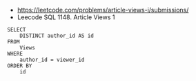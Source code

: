 - https://leetcode.com/problems/article-views-i/submissions/
- Leecode SQL 1148. Article Views 1

```MySQL 
SELECT
    DISTINCT author_id AS id
FROM 
    Views
WHERE 
    author_id = viewer_id
ORDER BY 
    id 
```

